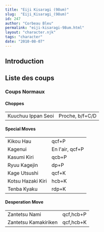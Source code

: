 ```yaml
---
title: "Eiji Kisaragi (98um)"
slug:  "Eiji_Kisaragi_(98um)"
id: 247
author: "Corbeau Bleu"
permalink: "eiji-kisaragi-98um.html"
layout: "character.njk"
tags: "character"
date: "2010-08-07"
---
```


## Introduction

## Liste des coups

### Coups Normaux

#### Choppes

|                    |                 |
|--------------------|-----------------|
| Kuuchuu Ippan Seoi | Proche, b/f+C/D |

#### Special Moves

|                   |                 |
|-------------------|-----------------|
| Kikou Hau         | qcf+P           |
| Kagenui           | En l'air, qcf+P |
| Kasumi Kiri       | qcb+P           |
| Ryuu Kagejin      | dp+P            |
| Kage Utsushi      | qcf+K           |
| Kotsu Hazaki Kiri | hcb+K           |
| Tenba Kyaku       | rdp+K           |

#### Desperation Move

|                      |           |
|----------------------|-----------|
| Zantetsu Nami        | qcf,hcb+P |
| Zantetsu Kamakiriken | qcf,hcb+K |

